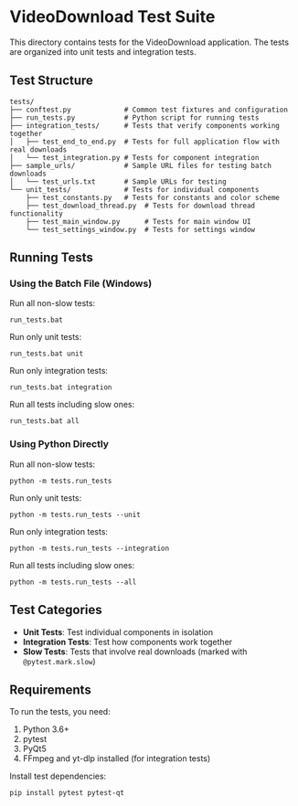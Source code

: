 # VideoDownload Test Suite

This directory contains tests for the VideoDownload application. The tests are organized into unit tests and integration tests.

## Test Structure

```
tests/
├── conftest.py             # Common test fixtures and configuration
├── run_tests.py            # Python script for running tests
├── integration_tests/      # Tests that verify components working together
│   ├── test_end_to_end.py  # Tests for full application flow with real downloads
│   └── test_integration.py # Tests for component integration
├── sample_urls/            # Sample URL files for testing batch downloads
│   └── test_urls.txt       # Sample URLs for testing
└── unit_tests/             # Tests for individual components
    ├── test_constants.py   # Tests for constants and color scheme
    ├── test_download_thread.py  # Tests for download thread functionality
    ├── test_main_window.py      # Tests for main window UI
    └── test_settings_window.py  # Tests for settings window
```

## Running Tests

### Using the Batch File (Windows)

Run all non-slow tests:
```
run_tests.bat
```

Run only unit tests:
```
run_tests.bat unit
```

Run only integration tests:
```
run_tests.bat integration
```

Run all tests including slow ones:
```
run_tests.bat all
```

### Using Python Directly

Run all non-slow tests:
```
python -m tests.run_tests
```

Run only unit tests:
```
python -m tests.run_tests --unit
```

Run only integration tests:
```
python -m tests.run_tests --integration
```

Run all tests including slow ones:
```
python -m tests.run_tests --all
```

## Test Categories

- **Unit Tests**: Test individual components in isolation
- **Integration Tests**: Test how components work together
- **Slow Tests**: Tests that involve real downloads (marked with `@pytest.mark.slow`)

## Requirements

To run the tests, you need:

1. Python 3.6+
2. pytest
3. PyQt5
4. FFmpeg and yt-dlp installed (for integration tests)

Install test dependencies:
```
pip install pytest pytest-qt
```